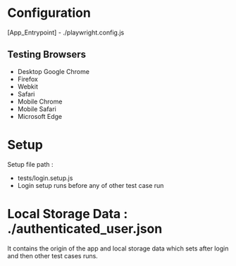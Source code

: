 # Configuration

[App_Entrypoint] - ./playwright.config.js

## Testing Browsers

- Desktop Google Chrome
- Firefox
- Webkit
- Safari
- Mobile Chrome
- Mobile Safari
- Microsoft Edge


# Setup

Setup file path : 
- tests/login.setup.js
- Login setup runs before any of other test case run

# Local Storage Data : ./authenticated_user.json

It contains the origin of the app and local storage data which sets after login and then other test cases runs.